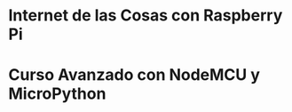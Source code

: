 Internet de las Cosas con Raspberry Pi
============================================

# Curso Avanzado con NodeMCU y MicroPython


